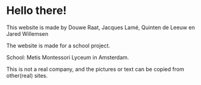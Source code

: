 Hello there!
=================

This website is made by Douwe Raat, Jacques Lamé, Quinten de Leeuw en Jared Willemsen

The website is made for a school project.

School: Metis Montessori Lyceum in Amsterdam.

This is not a real company, and the pictures or text can be copied from other(real) sites.